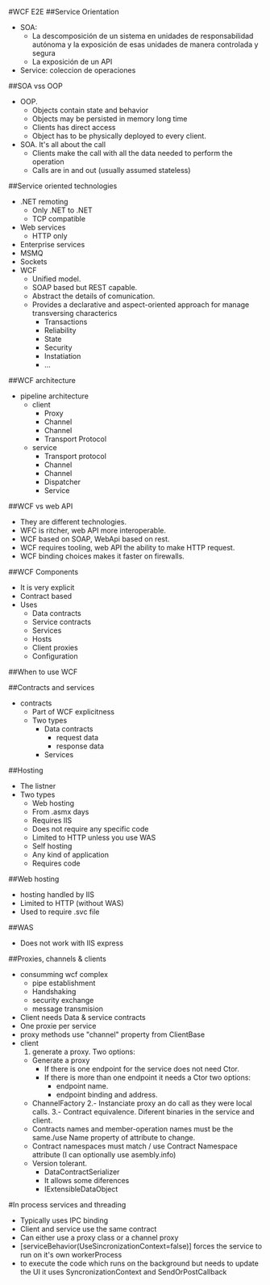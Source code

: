 #WCF E2E
##Service Orientation
+ SOA: 
  + La descomposición de un sistema en unidades de responsabilidad autónoma y la exposición de esas unidades de manera controlada y segura
  + La exposición de un API
+ Service: coleccion de operaciones

##SOA vss OOP
+ OOP. 
  + Objects contain state and behavior
  + Objects may be persisted in memory long time
  + Clients has direct access
  + Object has to be physically deployed to every client.
+ SOA. It's all about the call
  + Clients make the call with all the data needed to perform the operation
  + Calls are in and out (usually assumed stateless)

##Service oriented technologies
+ .NET remoting
  + Only .NET to .NET
  + TCP compatible 
+ Web services
  + HTTP only
+ Enterprise services
+ MSMQ
+ Sockets
+ WCF
  + Unified model.
  + SOAP based but REST capable.
  + Abstract the details of comunication.
  + Provides a declarative and aspect-oriented approach for manage transversing characterics
    + Transactions
    + Reliability
    + State
    + Security
    + Instatiation
    + ...

##WCF architecture
+ pipeline architecture
  + client
    + Proxy
    + Channel
    + Channel
    + Transport Protocol
  + service
    + Transport protocol
    + Channel
    + Channel
    + Dispatcher
    + Service 

##WCF vs web API
+ They are different technologies.
+ WFC is ritcher, web API more interoperable.
+ WCF based on SOAP, WebApi based on rest.
+ WCF requires tooling, web API the ability to make HTTP request.
+ WCF binding choices makes it faster on firewalls.

##WCF Components
+ It is very explicit
+ Contract based
+ Uses
  + Data contracts
  + Service contracts
  + Services
  + Hosts
  + Client proxies
  + Configuration

##When to use WCF

##Contracts and services
+ contracts
  + Part of WCF explicitness
  + Two types
    + Data contracts
      + request data
      + response data
    + Services
    
##Hosting
+ The listner
+ Two types
  +  Web hosting
    +  From .asmx days
    +  Requires IIS
    +  Does not require any specific code
    +  Limited to HTTP unless you use WAS
  +  Self hosting
    + Any kind of application
    + Requires code  

##Web hosting
+ hosting handled by IIS
+ Limited to HTTP (without WAS)
+ Used to require .svc file

##WAS
+ Does not work with IIS express

##Proxies, channels & clients
+ consumming wcf complex
  + pipe establishment
  + Handshaking
  + security exchange
  + message transmision
+ Client needs Data & service contracts
+ One proxie per service
+ proxy methods use "channel" property from ClientBase<T>
+ client
  1. generate a proxy. Two options:
    + Generate a proxy  
      + If there is one endpoint for the service does not need Ctor.
      + If there is more than one endpoint it needs a Ctor two options:
        + endpoint name.
        + endpoint binding and address.
    + ChannelFactory
  2.- Instanciate proxy an do call as they were local calls. 
  3.- Contract equivalence. Diferent binaries in the service and client. 
    + Contracts names and member-operation names must be the same./use Name property of attribute to change.
    + Contract namespaces must match / use Contract Namespace attribute (I can optionally use asembly.info)
    + Version tolerant.
      + DataContractSerializer
      + It allows some diferences
      + IExtensibleDataObject

#In process services and threading
+ Typically uses IPC binding
+ Client and service use the same contract
+ Can either use a proxy class or a channel proxy
+ [serviceBehavior(UseSincronizationContext=false)] forces the service to run on it's own workerProcess
+ to execute the code which runs on the background but needs to update the UI it uses SyncronizationContext and SendOrPostCallback


